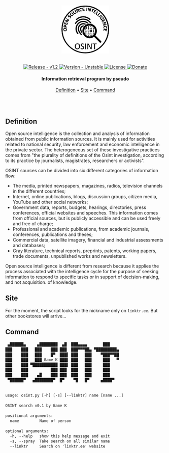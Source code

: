<p align="center" >
    <img src="https://raw.githubusercontent.com/Game-K-Hack/osint/main/logo.png" width=150 />
</p>

<br>

<div align="center">
  <a href="#">
    <img src="https://img.shields.io/static/v1?label=release&message=v1.0&color=blue" alt="Release - v1.2" />
  </a>
  <a href="#">
    <img src="https://img.shields.io/static/v1?label=version&message=stable&color=green" alt="Version - Unstable" />
  </a>
  <a href="https://choosealicense.com/licenses/mit">
    <img src="https://img.shields.io/badge/License-MIT-yellow" alt="License" />
  </a>
  <a href="https://www.paypal.com/paypalme/gamekdonate">
    <img src="https://img.shields.io/badge/Donate-PayPal-green.svg" alt="Donate" />
  </a>
</div>

<h4 align="center">Information retrieval program by pseudo</h4>

<p align="center">
  <a href="#definition">Definition</a> •
  <a href="#site">Site</a> •
  <a href="#command">Command</a>
</p>

<br>
<br>

## Definition

Open source intelligence is the collection and analysis of information obtained from public information sources. It is mainly used for activities related to national security, law enforcement and economic intelligence in the private sector. The heterogeneous set of these investigative practices comes from "the plurality of definitions of the Osint investigation, according to its practice by journalists, magistrates, researchers or activists".

OSINT sources can be divided into six different categories of information flow:

* The media, printed newspapers, magazines, radios, television channels in the different countries;
* Internet, online publications, blogs, discussion groups, citizen media, YouTube and other social networks;
* Government data, reports, budgets, hearings, directories, press conferences, official websites and speeches. This information comes from official sources, but is publicly accessible and can be used freely and free of charge;
* Professional and academic publications, from academic journals, conferences, publications and theses;
* Commercial data, satellite imagery, financial and industrial assessments and databases;
* Gray literature, technical reports, preprints, patents, working papers, trade documents, unpublished works and newsletters.

Open source intelligence is different from research because it applies the process associated with the intelligence cycle for the purpose of seeking information to respond to specific tasks or in support of decision-making, and not acquisition. of knowledge.

## Site

For the moment, the script looks for the nickname only on `linktr.ee`. But other bookstores will arrive...

## Command

```
 ▄██████▄     ▄████████  ▄█  ███▄▄▄▄       ███
███    ███   ███    ███ ███  ███▀▀▀██▄ ▀█████████▄
███    ███   ███    █▀  ███▌ ███   ███    ▀███▀▀██
███    ███   ███ Game K ███▌ ███   ███     ███   ▀
███    ███ ▀███████████ ███▌ ███   ███     ███
███    ███          ███ ███  ███   ███     ███
███    ███    ▄█    ███ ███  ███   ███     ███
 ▀██████▀   ▄████████▀  █▀    ▀█   █▀     ▄████▀


usage: osint.py [-h] [-s] [--linktr] name [name ...]

OSINT search v0.1 by Game K

positional arguments:
  name         Name of person

optional arguments:
  -h, --help   show this help message and exit
  -s, --spray  Take search on all similar name
  --linktr     Search on 'linktr.ee' website
```
